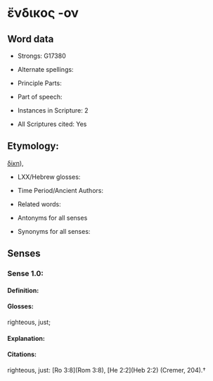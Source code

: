 # ἔνδικος -ον

<!-- Status: S2=NeedsEdits -->
<!-- Lexica used for edits:   -->

## Word data

* Strongs: G17380

* Alternate spellings:



* Principle Parts: 


* Part of speech: 


* Instances in Scripture: 2

* All Scriptures cited: Yes

## Etymology: 

[δίκη]()), 

* LXX/Hebrew glosses: 


* Time Period/Ancient Authors: 


* Related words: 

* Antonyms for all senses

* Synonyms for all senses: 


## Senses 


### Sense  1.0: 

#### Definition: 

#### Glosses: 

righteous, just; 

#### Explanation: 


#### Citations: 

righteous, just: [Ro 3:8](Rom 3:8), [He 2:2](Heb 2:2) (Cremer, 204).† 
